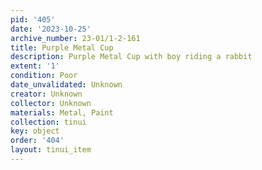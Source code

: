 ```yaml
---
pid: '405'
date: '2023-10-25'
archive_number: 23-01/1-2-161
title: Purple Metal Cup
description: Purple Metal Cup with boy riding a rabbit
extent: '1'
condition: Poor
date_unvalidated: Unknown
creator: Unknown
collector: Unknown
materials: Metal, Paint
collection: tinui
key: object
order: '404'
layout: tinui_item
---
```

